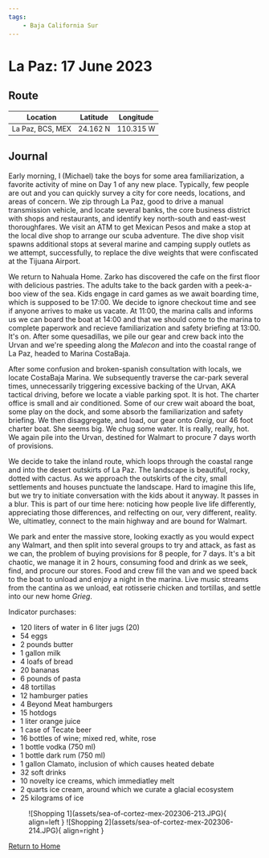 ```yaml
---
tags:
    - Baja California Sur
---
```


# La Paz: 17 June 2023

## Route

| Location | Latitude | Longitude |
|--|--|--|
| La Paz, BCS, MEX | 24.162 N | 110.315 W |

## Journal

Early morning, I (Michael) take the boys for some area familiarization, a favorite activity of mine on Day 1 of any new place. Typically, few people are out and you can quickly survey a city for core needs, locations, and areas of concern. We zip through La Paz, good to drive a manual transmission vehicle, and locate several banks, the core business district with shops and restaurants, and identify key north-south and east-west thoroughfares. We visit an ATM to get Mexican Pesos and make a stop at the local dive shop to arrange our scuba adventure. The dive shop visit spawns additional stops at several marine and camping supply outlets as we attempt, successfully, to replace the dive weights that were confiscated at the Tijuana Airport.

We return to Nahuala Home. Zarko has discovered the cafe on the first floor with delicious pastries. The adults take to the back garden with a peek-a-boo view of the sea. Kids engage in card games as we await boarding time, which is supposed to be 17:00. We decide to ignore checkout time and see if anyone arrives to make us vacate. At 11:00, the marina calls and informs us we can board the boat at 14:00 and that we should come to the marina to complete paperwork and recieve familiarization and safety briefing at 13:00. It's on. After some quesadillas, we pile our gear and crew back into the Urvan and we're speeding along the _Malecon_ and into the coastal range of La Paz, headed to Marina CostaBaja.

After some confusion and broken-spanish consultation with locals, we locate CostaBaja Marina. We subsequently traverse the car-park several times, unnecessarily triggering excessive backing of the Urvan, AKA tactical driving, before we locate a viable parking spot. It is hot. The charter office is small and air conditioned. Some of our crew wait aboard the boat, some play on the dock, and some absorb the familiarization and safety briefing. We then disaggregate, and load, our gear onto _Greig_, our 46 foot charter boat. She seems big. We chug some water. It is really, really, hot. We again pile into the Urvan, destined for Walmart to procure 7 days worth of provisions.

We decide to take the inland route, which loops through the coastal range and into the desert outskirts of La Paz. The landscape is beautiful, rocky, dotted with cactus. As we approach the outskirts of the city, small settlements and houses punctuate the landscape. Hard to imagine this life, but we try to initiate conversation with the kids about it anyway. It passes in a blur. This is part of our time here: noticing how people live life differently, appreciating those differences, and relfecting on our, very different, reality. We, ultimatley, connect to the main highway and are bound for Walmart.

We park and enter the massive store, looking exactly as you would expect any Walmart, and then split into several groups to try and attack, as fast as we can, the problem of buying provisions for 8 people, for 7 days. It's a bit chaotic, we manage it in 2 hours, consuming food and drink as we seek, find, and procure our stores. Food and crew fill the van and we speed back to the boat to unload and enjoy a night in the marina. Live music streams from the cantina as we unload, eat rotisserie chicken and tortillas, and settle into our new home _Grieg_. 

Indicator purchases:

- 120 liters of water in 6 liter jugs (20)
- 54 eggs
- 2 pounds butter
- 1 gallon milk
- 4 loafs of bread
- 20 bananas
- 6 pounds of pasta
- 48 tortillas
- 12 hamburger paties
- 4 Beyond Meat hamburgers
- 15 hotdogs
- 1 liter orange juice
- 1 case of Tecate beer
- 16 bottles of wine; mixed red, white, rose
- 1 bottle vodka (750 ml)
- 1 bottle dark rum (750 ml)
- 1 gallon Clamato, inclusion of which causes heated debate
- 32 soft drinks
- 10 novelty ice creams, which immediatley melt
- 2 quarts ice cream, around which we curate a glacial ecosystem
- 25 kilograms of ice

<figure markdown>
  ![Shopping 1](assets/sea-of-cortez-mex-202306-213.JPG){ align=left }
  ![Shopping 2](assets/sea-of-cortez-mex-202306-214.JPG){ align=right }
</figure>

<!--- Below is navigation to home --->
 [Return to Home](index.md)